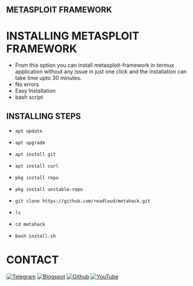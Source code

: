 ## METASPLOIT FRAMEWORK 

# INSTALLING METASPLOIT FRAMEWORK 
* From this option you can install metasploit-framework in termux application without any issue in just one click and the installation can take time upto 30 minutes.
* No errors
* Easy Installation
* bash script

## INSTALLING STEPS

* `apt update`

* `apt upgrade`

* `apt install git`

* `apt install curl`

* `pkg install repo`

* `pkg install unstable-repo`

* `git clone https://github.com/readloud/metahack.git`

* `ls`

* `cd metahack`

* `bash install.sh`
# CONTACT
[![Telegram](https://img.shields.io/badge/TELEGRAM-CHANNEL-red?style=for-the-badge&logo=telegram)](https://t.me/readloud7)
[![Blogspot](https://img.shields.io/badge/WEBSITE-VISIT-yellow?style=for-the-badge&logo=blogger)](https://readloud7.blogspot.com)
[![Github](https://img.shields.io/badge/Github-readloud-green?style=for-the-badge&logo=github)](https://github.com/readloud)
[![YouTube](https://img.shields.io/badge/youtube-readloud-red?style=for-the-badge&logo=youtube)](https://www.youtube.com/channel/UC-1ulv7-EEUXWzu0S9GMCOg)
